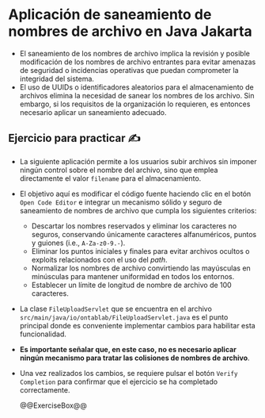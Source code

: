 # Aplicación de saneamiento de nombres de archivo en Java Jakarta

* El saneamiento de los nombres de archivo implica la revisión y posible modificación de los nombres de archivo entrantes para evitar amenazas de seguridad o incidencias operativas que puedan comprometer la integridad del sistema.
* El uso de UUIDs o identificadores aleatorios para el almacenamiento de archivos elimina la necesidad de sanear los nombres de los archivo. Sin embargo, si los requisitos de la organización lo requieren, es entonces necesario aplicar un saneamiento adecuado.

## Ejercicio para practicar :writing_hand:

* La siguiente aplicación permite a los usuarios subir archivos sin imponer ningún control sobre el nombre del archivo, sino que emplea directamente el valor `filename` para el almacenamiento.
* El objetivo aquí es modificar el código fuente haciendo clic en el botón `Open Code Editor` e integrar un mecanismo sólido y seguro de saneamiento de nombres de archivo que cumpla los siguientes criterios:
  * Descartar los nombres reservados y eliminar los caracteres no seguros, conservando únicamente caracteres alfanuméricos, puntos y guiones (i.e., `A-Za-z0-9.-`).
  * Eliminar los puntos iniciales y finales para evitar archivos ocultos o exploits relacionados con el uso del *path*.
  * Normalizar los nombres de archivo convirtiendo las mayúsculas en minúsculas para mantener uniformidad en todos los entornos.
  * Establecer un límite de longitud de nombre de archivo de 100 caracteres.
* La clase `FileUploadServlet` que se encuentra en el archivo `src/main/java/io/ontablab/FileUploadServlet.java` es el punto principal donde es conveniente implementar cambios para habilitar esta funcionalidad.
* **Es importante señalar que, en este caso, no es necesario aplicar ningún mecanismo para tratar las colisiones de nombres de archivo**.
* Una vez realizados los cambios, se requiere pulsar el botón `Verify Completion` para confirmar que el ejercicio se ha completado correctamente.

  @@ExerciseBox@@
